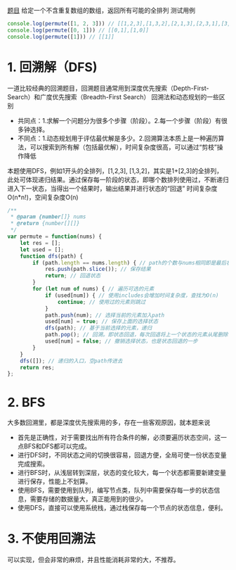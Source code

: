 [题目](https://leetcode.cn/problems/permutations/)
给定一个不含重复数组的数组，返回所有可能的全排列
测试用例
```javascript
console.log(permute([1, 2, 3])) // [[1,2,3],[1,3,2],[2,1,3],[2,3,1],[3,1,2],[3,2,1]]
console.log(permute([0, 1])) // [[0,1],[1,0]]
console.log(permute([1])) // [[1]]
```
# 1. 回溯解（DFS)
一道比较经典的回溯题目，回溯题目通常用到深度优先搜索（Depth-First-Search）和广度优先搜索（Breadth-First Search）
回溯法和动态规划的一些区别

- 共同点：1.求解一个问题分为很多个步骤（阶段）。2.每一个步骤（阶段）有很多钟选择。
- 不同点：1.动态规划用于评估最优解是多少。2.回溯算法本质上是一种遍历算法，可以搜索到所有解（包括最优解），时间复杂度很高，可以通过“剪枝”操作降低

本题使用DFS，例如1开头的全排列，[1,2,3], [1,3,2]，其实是1+[2,3]的全排列，此处可体现递归结果。通过保存每一阶段的状态，即哪个数排列使用过，不断递归进入下一状态，当得出一个结果时，输出结果并进行状态的“回退”
时间复杂度O(n*n!)，空间复杂度O(n)
```javascript
/**
 * @param {number[]} nums
 * @return {number[][]}
 */
var permute = function(nums) {
    let res = [];
    let used = [];
    function dfs(path) {
        if (path.length == nums.length) { // path的个数与nums相同即是最后状态
            res.push(path.slice()); // 保存结果
            return; // 回退状态
        }
        for (let num of nums) { // 遍历可选的元素
            if (used[num]) { // 使用includes会增加时间复杂度，查找为O(n)
                continue; // 使用过的元素则跳过
            }
            path.push(num); // 选择当前的元素加入path
            used[num] = true; // 保存上面的选择状态
            dfs(path); // 基于当前选择的元素，递归
            path.pop(); // 回溯。即状态回退，每次回退将上一个状态的元素从尾删除
            used[num] = false; // 撤销选择状态，也是状态回退的一步
        }
    }
    dfs([]); // 递归的入口，空path传进去
    return res;
};
```
# 2. BFS
大多数回溯里，都是深度优先搜索用的多，存在一些客观原因，就本题来说

- 首先是正确性，对于需要找出所有符合条件的解，必须要遍历状态空间，这一点BFS和DFS都可以完成。
- 进行DFS时，不同状态之间的切换很容易，回退方便，全局可使一份状态变量完成搜索。
- 进行BFS时，从浅层转到深层，状态的变化较大，每一个状态都需要新建变量进行保存，性能上不划算。
- 使用BFS，需要使用到队列，编写节点类，队列中需要保存每一步的状态信息，需要存储的数据量大，真正能用到的很少。
- 使用DFS，直接可以使用系统栈，通过栈保存每一个节点的状态信息，便利。
# 3. 不使用回溯法
可以实现，但会非常的麻烦，并且性能消耗非常的大，不推荐。
